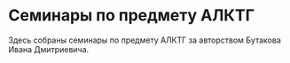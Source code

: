 # Семинары по предмету АЛКТГ

Здесь собраны семинары по предмету АЛКТГ за авторством Бутакова Ивана Дмитриевича.